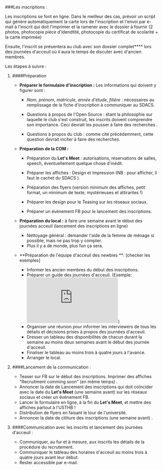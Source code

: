 ###Les inscriptions :

Les inscriptions se font en ligne. Dans le meilleur des cas, prévoir un script qui génère automatiquement la carte lors de l'inscription et l'envoi par e-mail à l'inscrit qui doit l'imprimer et la ramener avec le dossier à fournir (2 photos, photocopie pièce d'idendtité, photocopie du certificat de scolarité + la carte imprimée) 

Ensuite, l'inscrit se présentera au club avec son dossier complet****  lors des journées d'acceuil où il aura le temps de discuter avec d'ancien membres.

Les étapes à suivre :

1. ####Préparation

	- **Préparer le formulaire d'inscription :**
	Les informations qui doivent y figurer sont :
		- *Nom*, *prénom*, *matricule*, *année d'étude*, *filière* : nécessaires au remplissage de la fiche d'inscription à communiquer au SDACS.
	
		- Questions à propos de l'Open Source : étant la philosophie sur laquelle le club s'est construit, les inscrits doivent comprendre son importance. Ceci devrait les pousser à faire des recherches
.
		
		-  Questions à propos du club : comme cité précédemment, cette question devrait inciter à faire des recherches.
	
	- **Préparation de la COM :**
		- Préparation du **Let's Meet** : autorisations, réservations de salles, speech, éventuellement quelque chose d'inédit.
		- Préparer les affiches : Design et Impression (NB : pour afficher, il faut le cachet du SDACS
).
	
		- Préparation des flyers (version minimum des affiches, petit format, un minimum de texte, mystérieuses et attirantes !)

		- Préparer les design pour le Teasing sur les réseaux sociaux.

		- Préparer un événement FB pour le lancement des inscriptions.

	- **Préparation du local :** à faire une semaine avant le début des journées acceuil (lancement des inscriptions en ligne)
		- Nettoyage général : demander l'aide de la femme de ménage si possible, mais ne pas trop y compter. 
		- Plus il y a de monde, plus fun ça sera.
		
	- **Préparation de l'équipe d'acceuil des newbies **: [checker les exemples] 
		- Informer les ancien membres du début des inscriptions.
		- Préparer un guide des journées d'acceuil. (Exemple: ![Guide d'acceuil 2014/2015](https://raw.githubusercontent.com/SamyMe/om2Browning/master/chap5/guide-acceuil2014-2015.pdf "Guide d'acceuil 2014/2015"))
		- Organiser une réunion pour informer les interviewers de tous les détails et décisions prises à propos des journées d'acceuil.
		- Dresser un tableau des disponibilités de chacun durant la semaine au moins deux semaines avant le début des journée d'acceuil.
		- Finaliser le tableau au moins trois à quatre jours à l'avance.
		- Arranger le local.

2. ####Lancement de la communication :
	- Teaser sur FB sur le début des inscriptions. Imprimer des affiches "Recruitment comming soon" (en même temps)
.
	- Annoncer la date de Lancement des inscriptions qui doit coïncider avec la date du **Let's Meet** (une semaine avant) sur les réseaux sociaux et créer un événement FB.
	- Lancer le formulaire en ligne, à la fin du **Let's Meet**, et mettre des affiches partout à l'USTHB !
	- Distribution de flyers en faisant le tour de l'université.
	- Annoncer la date de clôture des inscriptions (une semaine avant)
.

3. ####Communication avec les inscrits et lancement des journées d'acceuil :
	- Communiquer, au fur et à mesure, aux inscrits les détails de la procédure du recrutement.
	- Communiquer le tableau des horaires d'acceuil au moins trois à quatre jours avant leur début.
	- Rester accessible par e-mail.


